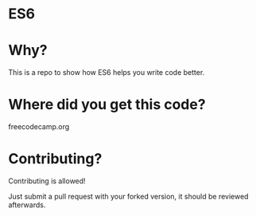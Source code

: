 # ES6

# Why?

This is a repo to show how ES6 helps you write code better.

# Where did you get this code?

freecodecamp.org

# Contributing?
Contributing is allowed!

Just submit a pull request with your forked version, it should be reviewed afterwards.
